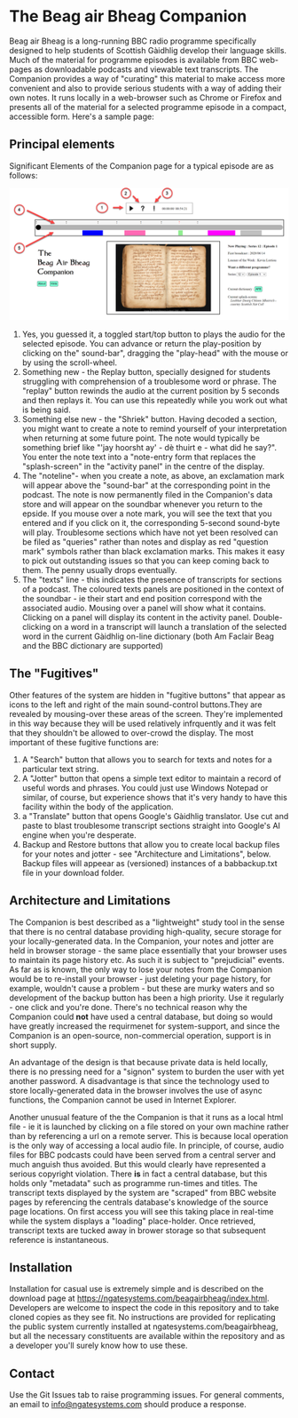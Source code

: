 # The Beag air Bheag Companion

Beag air Bheag is a long-running BBC radio programme specifically designed to help students of Scottish Gàidhlig develop their language skills. Much of the material for programme episodes is available from BBC web-pages as downloadable podcasts and viewable text transcripts. The Companion provides a way of "curating" this material to make access more convenient and also to provide serious students with a way of adding their own notes. It runs locally in a web-browser such as Chrome or Firefox and presents all of the material for a selected programme episode in a compact, accessible form. Here's a sample page:

## Principal elements

Significant Elements of the Companion page for a typical episode are as follows:

![Companion Screen](screenshots/bab_screen.png)

1. Yes, you guessed it, a toggled start/top button to plays the audio for the selected episode. You can advance or return the play-position by clicking on the" sound-bar", dragging the "play-head" with the mouse or by using the scroll-wheel.
2. Something new  - the Replay button, specially designed for students struggling with comprehension of a troublesome word or phrase. The "replay" button rewinds the audio at the current position by 5 seconds and then replays it. You can use this repeatedly while you work out what is being said.
3. Something else new - the "Shriek" button. Having decoded a section, you might want to create a note to remind yourself of your interpretation when returning at some future point. The note would typically be something brief like "'jay hoorsht ay' - dè thuirt e - what did he say?". You enter the note text into a "note-entry form  that replaces the "splash-screen" in the "activity panel" in the centre of the display.
4. The "noteline"- when you create a note, as above, an exclamation mark will appear above the "sound-bar" at the corresponding point in the podcast. The note is now permanently filed in the Companion's data store and will appear on the soundbar whenever you return to the epside. If you mouse over a note mark, you will see the text that you entered and if you click on it, the corresponding 5-second sound-byte will play. Troublesome sections which have not yet been resolved can be filed as "queries" rather than notes and display as red "question mark" symbols rather than black exclamation marks. This makes it easy to pick out outstanding issues so that you can keep coming back to them. The penny usually drops eventually.
5. The "texts" line - this indicates the presence of transcripts for sections of a podcast. The coloured texts panels are positioned in the context of the soundbar - ie their start and end position correspond with the associated audio. Mousing over a panel will show what it contains. Clicking on a panel will display its content in the activity panel. Double-clicking on a word in a transcript will launch a translation of the selected word in the current Gàidhlig on-line dictionary (both Am Faclair Beag and the BBC dictionary are supported)

## The "Fugitives"

Other features of the system are hidden in "fugitive buttons" that appear as icons to the left and right of the main sound-control buttons.They are revealed by mousing-over these areas of the screen. They're implemented in this way because they will be used relatively infrquently and it was felt that they shouldn't be allowed to over-crowd the display. The most important of these fugitive functions are:

1. A "Search" button that allows you to search for texts and notes for a particular text string.
2. A "Jotter" button that opens a simple text editor to maintain a record of useful words and phrases. You could just use Windows Notepad or similar, of course, but experience shows that it's very handy to have this facility within the body of the application.
3. a "Translate" button that opens Google's Gàidhlig translator. Use cut and paste to blast troublesome transcript sections straight into Google's AI engine when you're desperate.
4. Backup and Restore buttons that allow you to create local backup files for your notes and jotter - see "Architecture and Limitations", below. Backup files will appeear as (versioned) instances of a babbackup.txt file in your download folder.

## Architecture and Limitations

The Companion is best described as a "lightweight" study tool in the sense that there is no central database providing high-quality, secure storage for your locally-generated data.  In the Companion, your notes and jotter are held in browser storage - the same place essentially that your browser uses to maintain its page history etc. As such it is subject to "prejudicial" events. As far as is known, the only way to lose your notes from the Companion would be to re-install your browser - just deleting your page history, for example, wouldn't cause a problem - but these are murky waters and so development of the backup button has been a high priority. Use it regularly - one click and you're done. There's no technical reason why the Companion could **not** have used a central database, but doing so would have greatly increased the requirmenet for system-support, and since the Companion is an open-source, non-commercial operation, support is in short supply. 

An advantage of the design is that because private data is held locally, there is no pressing need for a "signon" system to burden the user with yet another password. A disadvantage is that since the technology used to store locally-generated data in the browser involves the use of async functions, the Companion cannot be used in Internet Explorer.

Another unusual feature of the the Companion is that it runs as a local html file - ie it is launched  by clicking on a file stored on your own machine rather than by referencing a url on a remote server. This is because local operation is the only way of accessing a local audio file. In principle, of course, audio files for BBC podcasts could have been served from a central server and much anguish thus avoided. But this would clearly have represented a serious copyright violation. There **is** in fact a central database, but this holds only "metadata" such as programme run-times and titles. The transcript texts displayed by the system are "scraped" from BBC website pages by referencing the centrals database's knowledge of the source page locations. On first access you will see this taking place in real-time while the system displays a "loading" place-holder. Once retrieved, transcript texts are tucked away in brower storage so that subsequent reference is instantaneous.

## Installation

Installation for casual use is extremely simple and is described on the download page at https://ngatesystems.com/beagairbheag/index.html. Developers are welcome to inspect the code in this repository and to take cloned copies as they see fit. No instructions are provided for replicating the public system currently installed at ngatesystems.com/beagairbheag, but all the necessary constituents are available within the repository and as a developer you'll surely know how to use these.

## Contact

Use the Git Issues tab to raise programming issues. For general comments, an email to info@ngatesystems.com should produce a response.
